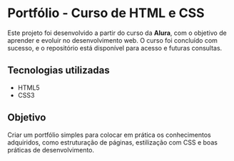 # Portfólio - Curso de HTML e CSS

Este projeto foi desenvolvido a partir do curso da **Alura**, com o objetivo de aprender e evoluir no desenvolvimento web. O curso foi concluído com sucesso, e o repositório está disponível para acesso e futuras consultas.

## Tecnologias utilizadas
- HTML5
- CSS3

## Objetivo
Criar um portfólio simples para colocar em prática os conhecimentos adquiridos, como estruturação de páginas, estilização com CSS e boas práticas de desenvolvimento.
